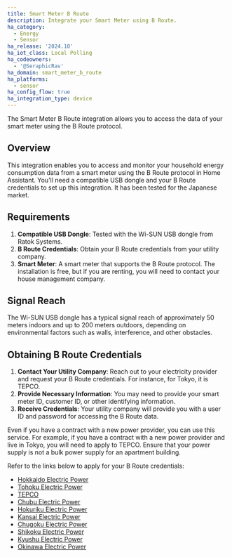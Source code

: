 ```yaml
---
title: Smart Meter B Route
description: Integrate your Smart Meter using B Route.
ha_category:
  - Energy
  - Sensor
ha_release: '2024.10'
ha_iot_class: Local Polling
ha_codeowners:
  - '@SeraphicRav'
ha_domain: smart_meter_b_route
ha_platforms:
  - sensor
ha_config_flow: true
ha_integration_type: device
---
```


The Smart Meter B Route integration allows you to access the data of your smart meter using the B Route protocol.

## Overview

This integration enables you to access and monitor your household energy consumption data from a smart meter using the B Route protocol in Home Assistant. You'll need a compatible USB dongle and your B Route credentials to set up this integration. It has been tested for the Japanese market.

## Requirements

1. **Compatible USB Dongle**: Tested with the Wi-SUN USB dongle from Ratok Systems.
2. **B Route Credentials**: Obtain your B Route credentials from your utility company.
3. **Smart Meter**: A smart meter that supports the B Route protocol. The installation is free, but if you are renting, you will need to contact your house management company.

## Signal Reach

The Wi-SUN USB dongle has a typical signal reach of approximately 50 meters indoors and up to 200 meters outdoors, depending on environmental factors such as walls, interference, and other obstacles.

## Obtaining B Route Credentials

1. **Contact Your Utility Company**: Reach out to your electricity provider and request your B Route credentials. For instance, for Tokyo, it is TEPCO.
2. **Provide Necessary Information**: You may need to provide your smart meter ID, customer ID, or other identifying information.
3. **Receive Credentials**: Your utility company will provide you with a user ID and password for accessing the B Route data.

Even if you have a contract with a new power provider, you can use this service. For example, if you have a contract with a new power provider and live in Tokyo, you will need to apply to TEPCO.
Ensure that your power supply is not a bulk power supply for an apartment building.

Refer to the links below to apply for your B Route credentials:

- [Hokkaido Electric Power](https://www.hepco.co.jp/network/electric_life/service/electronic_meter/b_route_service_low.html)
- [Tohoku Electric Power](https://nw.tohoku-epco.co.jp/consignment/request/other/)
- [TEPCO](http://www.tepco.co.jp/pg/consignment/liberalization/smartmeter-broute.html)
- [Chubu Electric Power](https://www.chuden.co.jp/home/smartmeter/intro/use/index.html)
- [Hokuriku Electric Power](http://www.rikuden.co.jp/nw_kojin/b_routeservice.html)
- [Kansai Electric Power](http://www.kepco.co.jp/corporate/smartmeter/routeb/routeb_how.html)
- [Chugoku Electric Power](https://www.energia.co.jp/nw/safety/smartmeter/route-b.html)
- [Shikoku Electric Power](https://www.yonden.co.jp/nw/b_root/index.html)
- [Kyushu Electric Power](https://www.kyuden.co.jp/td_service_meter_b-root_index.html)
- [Okinawa Electric Power](https://www.okiden.co.jp/business-support/service/smartmeter/b-route/index.html)
